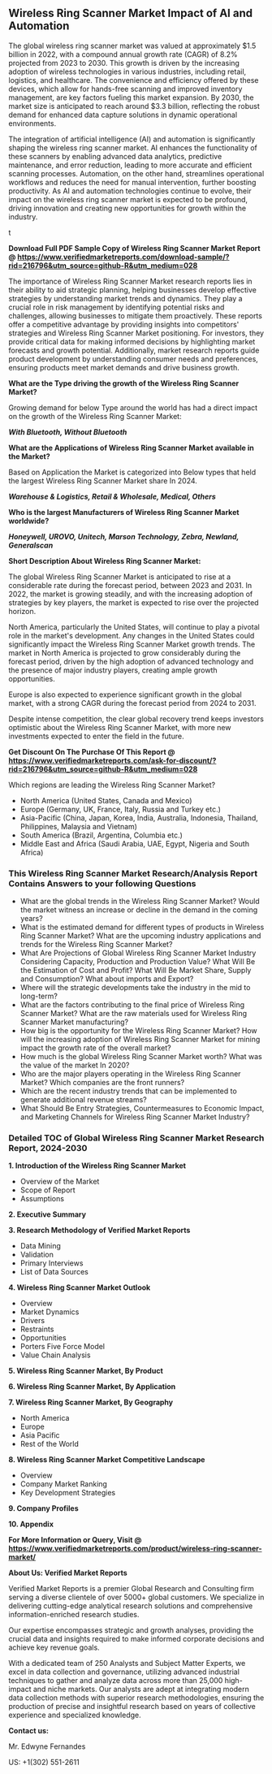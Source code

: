 <h2>Wireless Ring Scanner Market Impact of AI and Automation</h2><p>The global wireless ring scanner market was valued at approximately $1.5 billion in 2022, with a compound annual growth rate (CAGR) of 8.2% projected from 2023 to 2030. This growth is driven by the increasing adoption of wireless technologies in various industries, including retail, logistics, and healthcare. The convenience and efficiency offered by these devices, which allow for hands-free scanning and improved inventory management, are key factors fueling this market expansion. By 2030, the market size is anticipated to reach around $3.3 billion, reflecting the robust demand for enhanced data capture solutions in dynamic operational environments.</p><p>The integration of artificial intelligence (AI) and automation is significantly shaping the wireless ring scanner market. AI enhances the functionality of these scanners by enabling advanced data analytics, predictive maintenance, and error reduction, leading to more accurate and efficient scanning processes. Automation, on the other hand, streamlines operational workflows and reduces the need for manual intervention, further boosting productivity. As AI and automation technologies continue to evolve, their impact on the wireless ring scanner market is expected to be profound, driving innovation and creating new opportunities for growth within the industry.</p>t</p><p id="" class=""><strong>Download Full PDF Sample Copy of Wireless Ring Scanner Market Report @ <a href="https://www.verifiedmarketreports.com/download-sample/?rid=216796&utm_source=github-R&utm_medium=028" target="_blank">https://www.verifiedmarketreports.com/download-sample/?rid=216796&utm_source=github-R&utm_medium=028</a></strong></p><p>The importance of&nbsp;Wireless Ring Scanner Market research reports lies in their ability to aid strategic planning, helping businesses develop effective strategies by understanding market trends and dynamics. They play a crucial role in risk management by identifying potential risks and challenges, allowing businesses to mitigate them proactively. These reports offer a competitive advantage by providing insights into competitors' strategies and Wireless Ring Scanner Market positioning. For investors, they provide critical data for making informed decisions by highlighting market forecasts and growth potential. Additionally, market research reports guide product development by understanding consumer needs and preferences, ensuring products meet market demands and drive business growth.</p><p><strong>What are the&nbsp;Type driving the growth of the Wireless Ring Scanner Market?</strong></p><p id="" class="">Growing demand for below Type around the world has had a direct impact on the growth of the Wireless Ring Scanner Market:</p><em><strong>With Bluetooth, Without Bluetooth</strong></em></p><strong>What are the&nbsp;Applications&nbsp;of Wireless Ring Scanner Market available in the Market?</strong></p><p id="" class="">Based on Application the Market is categorized into Below types that held the largest Wireless Ring Scanner Market share In 2024.</p><em><strong>Warehouse & Logistics, Retail & Wholesale, Medical, Others</strong></em></p><strong>Who is the largest Manufacturers of Wireless Ring Scanner Market worldwide?</strong></p><p><em><strong>Honeywell, UROVO, Unitech, Marson Technology, Zebra, Newland, Generalscan</strong></em></p><p id="" class=""><strong>Short Description About Wireless Ring Scanner Market:</strong></p><p>The global Wireless Ring Scanner Market is anticipated to rise at a considerable rate during the forecast period, between 2023 and 2031. In 2022, the market is growing steadily, and with the increasing adoption of strategies by key players, the market is expected to rise over the projected horizon.</p><p>North America, particularly the United States, will continue to play a pivotal role in the market's development. Any changes in the United States could significantly impact the Wireless Ring Scanner Market growth trends. The market in North America is projected to grow considerably during the forecast period, driven by the high adoption of advanced technology and the presence of major industry players, creating ample growth opportunities.</p><p>Europe is also expected to experience significant growth in the global market, with a strong CAGR during the forecast period from 2024 to 2031.</p><p>Despite intense competition, the clear global recovery trend keeps investors optimistic about the Wireless Ring Scanner Market, with more new investments expected to enter the field in the future.</p><p id="" class=""><strong>Get Discount On The Purchase Of This Report @ <a href="https://www.verifiedmarketreports.com/ask-for-discount/?rid=216796&utm_source=github-R&utm_medium=028" target="_blank">https://www.verifiedmarketreports.com/ask-for-discount/?rid=216796&utm_source=github-R&utm_medium=028</a></strong></p>Which regions are leading the Wireless Ring Scanner Market?</p><ul><li>North America (United States, Canada and Mexico)</li><li>Europe (Germany, UK, France, Italy, Russia and Turkey etc.)</li><li>Asia-Pacific (China, Japan, Korea, India, Australia, Indonesia, Thailand, Philippines, Malaysia and Vietnam)</li><li>South America (Brazil, Argentina, Columbia etc.)</li><li>Middle East and Africa (Saudi Arabia, UAE, Egypt, Nigeria and South Africa)</li></ul><h3 id="" class="">This Wireless Ring Scanner Market Research/Analysis Report Contains Answers to your following Questions</h3><ul><li>What are the global trends in the Wireless Ring Scanner Market? Would the market witness an increase or decline in the demand in the coming years?</li><li>What is the estimated demand for different types of products in Wireless Ring Scanner Market? What are the upcoming industry applications and trends for the Wireless Ring Scanner Market?</li><li>What Are Projections of Global Wireless Ring Scanner Market Industry Considering Capacity, Production and Production Value? What Will Be the Estimation of Cost and Profit? What Will Be Market Share, Supply and Consumption? What about imports and Export?</li><li>Where will the strategic developments take the industry in the mid to long-term?</li><li>What are the factors contributing to the final price of Wireless Ring Scanner Market? What are the raw materials used for Wireless Ring Scanner Market manufacturing?</li><li>How big is the opportunity for the Wireless Ring Scanner Market? How will the increasing adoption of Wireless Ring Scanner Market for mining impact the growth rate of the overall market?</li><li>How much is the global Wireless Ring Scanner Market worth? What was the value of the market In 2020?</li><li>Who are the major players operating in the Wireless Ring Scanner Market? Which companies are the front runners?</li><li>Which are the recent industry trends that can be implemented to generate additional revenue streams?</li><li>What Should Be Entry Strategies, Countermeasures to Economic Impact, and Marketing Channels for Wireless Ring Scanner Market Industry?</li></ul><h3 id="" class="">Detailed TOC of Global Wireless Ring Scanner Market Research Report, 2024-2030</h3><p id="" class=""><strong>1. Introduction of the Wireless Ring Scanner Market</strong></p><ul><li>Overview of the Market</li><li>Scope of Report</li><li>Assumptions</li></ul><p id="" class=""><strong>2. Executive Summary</strong></p><p id="" class=""><strong>3. Research Methodology of Verified Market Reports</strong></p><ul><li>Data Mining</li><li>Validation</li><li>Primary Interviews</li><li>List of Data Sources</li></ul><p id="" class=""><strong>4. Wireless Ring Scanner Market Outlook</strong></p><ul><li>Overview</li><li>Market Dynamics</li><li>Drivers</li><li>Restraints</li><li>Opportunities</li><li>Porters Five Force Model</li><li>Value Chain Analysis</li></ul><p id="" class=""><strong>5. Wireless Ring Scanner Market, By Product</strong></p><p id="" class=""><strong>6. Wireless Ring Scanner Market, By Application</strong></p><p id="" class=""><strong>7. Wireless Ring Scanner Market, By Geography</strong></p><ul><li>North America</li><li>Europe</li><li>Asia Pacific</li><li>Rest of the World</li></ul><p id="" class=""><strong>8. Wireless Ring Scanner Market Competitive Landscape</strong></p><ul><li>Overview</li><li>Company Market Ranking</li><li>Key Development Strategies</li></ul><p id="" class=""><strong>9. Company Profiles</strong></p><p id="" class=""><strong>10. Appendix</strong></p><p id="" class=""><strong>For More Information or Query, Visit @ <a href="https://www.verifiedmarketreports.com/product/wireless-ring-scanner-market/" target="_blank">https://www.verifiedmarketreports.com/product/wireless-ring-scanner-market/</a></strong></p><p id="" class=""><strong>About Us: Verified Market Reports</strong></p><p id="" class="">Verified Market Reports is a premier Global Research and Consulting firm serving a diverse clientele of over 5000+ global customers. We specialize in delivering cutting-edge analytical research solutions and comprehensive information-enriched research studies.</p><p id="" class="">Our expertise encompasses strategic and growth analyses, providing the crucial data and insights required to make informed corporate decisions and achieve key revenue goals.</p><p id="" class="">With a dedicated team of 250 Analysts and Subject Matter Experts, we excel in data collection and governance, utilizing advanced industrial techniques to gather and analyze data across more than 25,000 high-impact and niche markets. Our analysts are adept at integrating modern data collection methods with superior research methodologies, ensuring the production of precise and insightful research based on years of collective experience and specialized knowledge.</p><p id="" class=""><strong>Contact us:</strong></p><p id="" class="">Mr. Edwyne Fernandes</p><p id="" class="">US: +1(302) 551-2611</p>